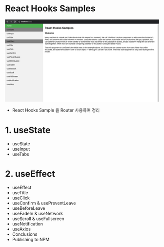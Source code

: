 # React Hooks Samples
![image](/image.png)
- React Hooks Sample 을 Router 사용하여 정리


# 1. useState
- useState
- useInput
- useTabs
# 2. useEffect
- useEffect
- useTitle
- useClick
- useConfirm & usePreventLeave
- useBeforeLeave
- useFadeIn & useNetwork
- useScroll & useFullscreen
- useNotification
- useAxios
- Conclusions
- Publishing to NPM
